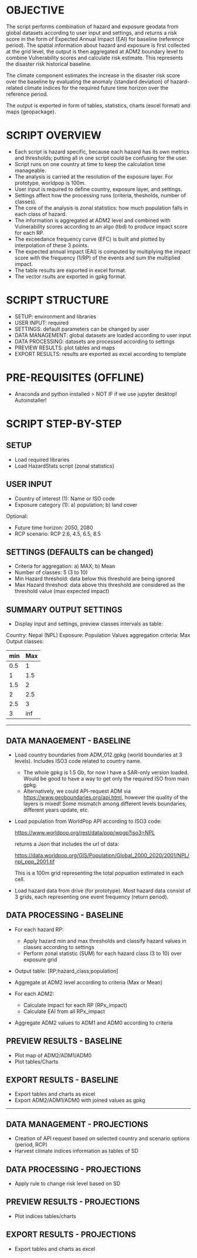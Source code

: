 # OBJECTIVE

The script performs combination of hazard and exposure geodata from global datasets according to user input and settings, and returns a risk score in the form of Expected Annual Impact (EAI) for baseline (reference period). 
The spatial information about hazard and exposure is first collected at the grid level, the output is then aggregated at ADM2 boundary level to combine Vulnerability scores and calculate risk estimate. This represents the disaster risk historical baseline.

The climate component estimates the increase in the disaster risk score over the baseline by evaluating the anomaly (standard deviation) of hazard-related climate indices for the required future time horizon over the reference period.

The output is exported in form of tables, statistics, charts (excel format) and maps (geopackage).


# SCRIPT OVERVIEW

- Each script is hazard specific, because each hazard has its own metrics and thresholds; putting all in one script could be confusing for the user.
- Script runs on one country at time to keep the calculation time manageable.
- The analysis is carried at the resolution of the exposure layer. For prototype, worldpop is 100m.
- User input is required to define country, exposure layer, and settings.
- Settings affect how the processing runs (criteria, thesholds, number of classes).
- The core of the analysis is zonal statistics: how much population falls in each class of hazard.
- The information is aggregated at ADM2 level and combined with Vulnerability scores according to an algo (tbd) to produce impact score for each RP.
- The exceedance frequency curve (EFC) is built and plotted by interpolation of these 3 points.
- The expected annual impact (EAI) is computed by multiplying the impact score with the frequency (1/RP) of the events and sum the multiplied impact.
- The table results are exported in excel format.
- The vector rsults are exported in gpkg format.


# SCRIPT STRUCTURE

- SETUP: environment and libraries
- USER INPUT: required
- SETTINGS: default parameters can be changed by user
- DATA MANAGEMENT: global datasets are loaded according to user input
- DATA PROCESSING: datasets are processed according to settings
- PREVIEW RESULTS: plot tables and maps
- EXPORT RESULTS: results are exported as excel according to template

# PRE-REQUISITES (OFFLINE)

- Anaconda and python installed > NOT IF if we use jupyter desktop! Autoinstaller!


# SCRIPT STEP-BY-STEP

## SETUP

- Load required libraries
- Load HazardStats script (zonal statistics)

## USER INPUT

- Country of interest (1): Name or ISO code 
- Exposure category (1): a) population; b) land cover 

Optional:
- Future time horizon: 2050, 2080 
- RCP scenario: RCP 2.6, 4.5, 6.5, 8.5 

## SETTINGS (DEFAULTS can be changed)

- Criteria for aggregation: a) MAX; b) Mean
- Number of classes: 5 (3 to 10)
- Min Hazard threshold: data below this threshold are being ignored
- Max Hazard threshod: data above this threshold are considered as the threshold value (max expected impact)

## SUMMARY OUTPUT SETTINGS

- Display input and settings, preview classes intervals as table:

Country: Nepal (NPL)
Exposure: Population
Values aggregation criteria: Max
Output classes:

 | min | Max | 
 |-----|---|
 | 0.5 | 1 |
 | 1 | 1.5 |
 | 1.5 | 2 |
 | 2 | 2.5 |
 | 2.5 | 3 |
 | 3 | inf |


------------------------------------------

## DATA MANAGEMENT - BASELINE

- Load country boundaries from ADM_012.gpkg (world boundaries at 3 levels). Includes ISO3 code related to country name.
	- The whole gpkg is 1.5 Gb, for now I have a SAR-only version loaded. Would be good to have a way to get only the required ISO from main gpkg.
	- Alternatively, we could API-request ADM via https://www.geoboundaries.org/api.html, however the quality of the layers is mixed!
          Some mismatch among different levels boundaries, different years update, etc.

- Load population from WorldPop API according to ISO3 code:

	https://www.worldpop.org/rest/data/pop/wpgp?iso3=NPL

    returns a Json that includes the url of data:

	https://data.worldpop.org/GIS/Population/Global_2000_2020/2001/NPL/npl_ppp_2001.tif
	
    This is a 100m grid representing the total popuation estimated in each cell.

- Load hazard data from drive (for prototype). Most hazard data consist of 3 grids, each representing one event frequency (return period).


## DATA PROCESSING - BASELINE

- For each hazard RP:
  - Apply hazard min and max thresholds and classify hazard values in classes according to settings
  - Perform zonal statistic (SUM) for each hazard class (3 to 10) over exposure grid

- Output table: [RP;hazard_class;population]

- Aggregate at ADM2 level according to criteria (Max or Mean)

- For each ADM2:
  - Calculate impact for each RP (RPx_impact)
  - Calculate EAI from all RPx_impact

- Aggregate ADM2 values to ADM1 and ADM0 according to criteria


## PREVIEW RESULTS - BASELINE

- Plot map of ADM2/ADM1/ADM0
- Plot tables/Charts

## EXPORT RESULTS - BASELINE

- Export tables and charts as excel
- Export ADM2/ADM1/ADM0 with joined values as gpkg

------------------------------------------

## DATA MANAGEMENT - PROJECTIONS

- Creation of API request based on selected country and scenario options (period, RCP)
- Harvest climate indices information as tables of SD

## DATA PROCESSING - PROJECTIONS

- Apply rule to change risk level based on SD

## PREVIEW RESULTS - PROJECTIONS

- Plot indices tables/charts

## EXPORT RESULTS - PROJECTIONS

- Export tables and charts as excel